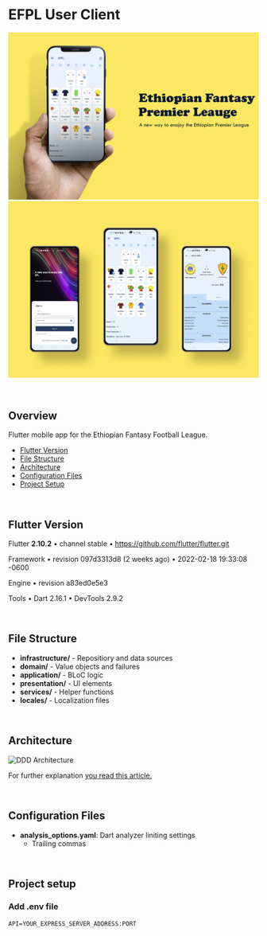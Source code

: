 # EFPL User Client
![Transfers Page](assets/screenshots/main.jpg)
![Three Pages](assets/screenshots//three-pages.jpg)


<br>

## Overview
Flutter mobile app for the Ethiopian Fantasy Football League.
- [Flutter Version](#flutter-version)
- [File Structure](#file-structure)
- [Architecture](#architecture)
- [Configuration Files](#configuration-files)
- [Project Setup](#project-setup)

<br>

## Flutter Version
Flutter **2.10.2** • channel stable • https://github.com/flutter/flutter.git

Framework • revision 097d3313d8 (2 weeks ago) • 2022-02-18 19:33:08 -0600

Engine • revision a83ed0e5e3

Tools • Dart 2.16.1 • DevTools 2.9.2

<br>

## File Structure
- __infrastructure/__ - Repositiory and data sources
- __domain/__ - Value objects and failures
- __application/__ - BLoC logic
- __presentation/__ - UI elements
- __services/__ - Helper functions
- __locales/__ - Localization files

<br>

## Architecture
![DDD Architecture](https://resocoder.com/wp-content/uploads/2020/03/DDD-Flutter-Diagram-v3.svg)

For further explanation [you read this article.](https://resocoder.com/2020/03/09/flutter-firebase-ddd-course-1-domain-driven-design-principles/)


<br>

## Configuration Files
- __analysis_options.yaml__: Dart analyzer liniting settings
    - Trailing commas 

<br>

## Project setup
### Add .env file

```
API=YOUR_EXPRESS_SERVER_ADDRESS:PORT
```
